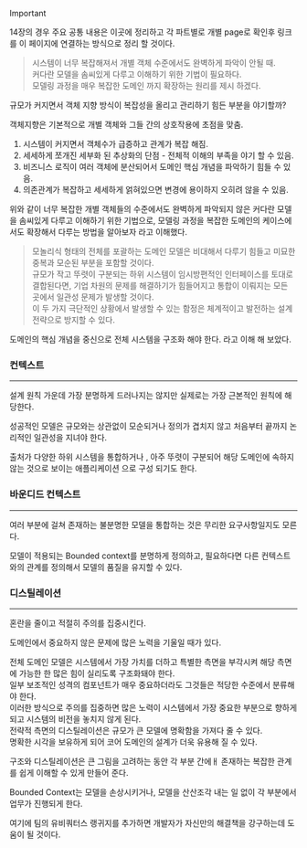 
>[!important]
> 14장의 경우 주요 공통 내용은 이곳에 정리하고 각 파트별로 개별 page로 확인후 링크를 이 페이지에 연결하는 방식으로 정리 할 것이다.

>시스템이 너무 복잡해져서 개별 객체 수준에서도 완벽하게 파악이 안될 때.\
>커다란 모델을 솜씨있게 다루고 이해하기 위한 기법이 필요하다.\
>모델링 과정을 매우 복잡한 도메인 까지 확장하는 원리를 제시 하겠다.

규모가 커지면서 객체 지향 방식이 복잡성을 올리고 관리하기 힘든 부분을 야기할까?

객체지향은 기본적으로 개별 객체와 그들 간의 상호작용에 초점을 맞춤.

1. 시스템이 커지면서 객체수가 급증하고 관계가 복잡 해짐.
2. 세세하게 쪼개진 세부화 된 추상화의 단점 - 전체적 이해의 부족을 야기 할 수 있음.
3. 비즈니스 로직이 여러 객체에 분산되어서 도메인 핵심 개념을 파악하기 힘들 수 있음.
4. 의존관계가 복잡하고 세세하게 얽혀있으면 변경에 용이하지 오히려 않을 수 있음.

위와 같이 너무 복잡한 개별 객체들의 수준에서도 완벽하게 파악되지 않은 커다란 모델을 솜씨있게 다루고 이해하기 위한 기법으로, 모델링 과정을 복잡한 도메인의 케이스에서도 확장해서 다루는 방법을 알아보자 라고 이해했다.

>모놀리식 형태의 전체를 포괄하는 도메인 모델은 비대해서 다루기 힘들고 미묘한 중복과 모순된 부분을 포함할 것이다.\
>규모가 작고 뚜렷이 구분되는 하위 시스템이 임시방편적인 인터페이스를 토대로 결합된다면, 기업 차원의 문제를 해결하기가 힘들어지고 통합이 이뤄지는 모든 곳에서 일관성 문제가 발생할 것이다.\
>이 두 가지 극단적인 상황에서 발생할 수 있는 함정은 체계적이고 발전하는 설계 전략으로 방지할 수 있다.

도메인의 핵심 개념을 중신으로 전체 시스템을 구조화 해야 한다. 라고 이해 해 보았다.

### 컨텍스트
---

설계 원칙 가운데 가장 분명하게 드러나지는 않지만 실제로는 가장 근본적인 원칙에 해당한다.

성공적인 모델은 규모와는 상관없이 모순되거나 정의가 겹치지 않고 처음부터 끝까지 논리적인 일관성을 지녀야 한다.

출처가 다양한 하위 시스템을 통합하거나 , 아주 뚜렷이 구분되어 해당 도메인에 속하지 않는 것으로 보이는 애플리케이션 으로 구성 되기도 한다.

### 바운디드 컨텍스트
---

여러 부분에 걸쳐 존재하는 불분명한 모델을 통합하는 것은 무리한 요구사항일지도 모른다.

모델이 적용되는 Bounded context를 분명하게 정의하고, 필요하다면 다른 컨텍스트와의 관계를 정의해서 모델의 품질을 유지할 수 있다.

### 디스틸레이션
---

혼란을 줄이고 적절히 주의를 집중시킨다.

도메인에서 중요하지 않은 문제에 많은 노력을 기울일 때가 있다.

전체 도메인 모델은 시스템에서 가장 가치를 더하고 특별한 측면을 부각시켜 해당 측면에 가능한 한 많은 힘이 실리도록 구조화돼야 한다.\
일부 보조적인 성격의 컴포넌트가 매우 중요하더라도 그것들은 적당한 수준에서 분류해야 한다.\
이러한 방식으로 주의를 집중하면 많은 노력이 시스템에서 가장 중요한 부분으로 향하게 되고 시스템의 비전을 놓치지 않게 된다.\
전략적 측면의 디스틸레이션은 규모가 큰 모델에 명확함을 가져다 줄 수 있다.\
명확한 시각을 보유하게 되어 코어 도메인의 설계가 더욱 유용해 질 수 있다.

구조와 디스틸레이션은 큰 그림을 고려하는 동안 각 부분 간에ㅐ 존재하는 복잡한 관계를 쉽게 이해할 수 있게 만들어 준다.

Bounded Context는 모델을 손상시키거나, 모델을 산산조각 내는 일 없이 각 부분에서 업무가 진행되게 한다.

여기에 팀의 유비쿼터스 랭귀지를 추가하면 개발자가 자신만의 해결책을 강구하는데 도움이 될 것이다.


